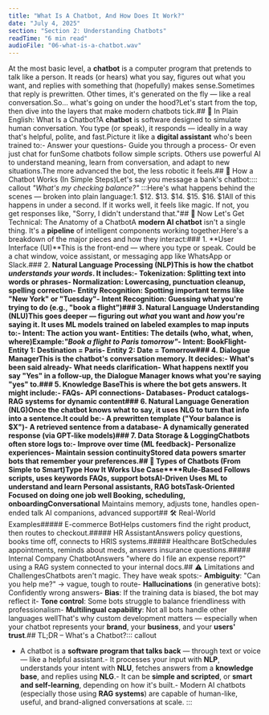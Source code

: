 ```yaml
---
title: "What Is A Chatbot, And How Does It Work?"
date: "July 4, 2025"
section: "Section 2: Understanding Chatbots"
readTime: "6 min read"
audioFile: "06-what-is-a-chatbot.wav"
---
```


At the most basic level, a **chatbot** is a computer program that pretends to talk like a person. It reads (or hears) what you say, figures out what you want, and replies with something that (hopefully) makes sense.Sometimes that reply is prewritten. Other times, it's generated on the fly — like a real conversation.So… what's going on under the hood?Let's start from the top, then dive into the layers that make modern chatbots tick.## 🤖 In Plain English: What Is a Chatbot?A **chatbot** is software designed to simulate human conversation. You type (or speak), it responds — ideally in a way that's helpful, polite, and fast.Picture it like a **digital assistant** who's been trained to:- Answer your questions- Guide you through a process- Or even just chat for funSome chatbots follow simple scripts. Others use powerful AI to understand meaning, learn from conversation, and adapt to new situations.The more advanced the bot, the less robotic it feels.## 🧰 How a Chatbot Works (In Simple Steps)Let's say you message a bank's chatbot:::: callout
*"What's my checking balance?"*
:::Here's what happens behind the scenes — broken into plain language:1. $12. $13. $14. $15. $16. $1All of this happens in under a second. If it works well, it feels like magic. If not, you get responses like, "Sorry, I didn't understand that."## 🧪 Now Let's Get Technical: The Anatomy of a ChatbotA **modern AI chatbot** isn't a single thing. It's a **pipeline** of intelligent components working together.Here's a breakdown of the major pieces and how they interact:### 1. **User Interface (UI)**This is the front-end — where you type or speak. Could be a chat window, voice assistant, or messaging app like WhatsApp or Slack.### 2. **Natural Language Processing (NLP)**This is how the chatbot *understands your words*. It includes:- **Tokenization**: Splitting text into words or phrases- **Normalization**: Lowercasing, punctuation cleanup, spelling correction- **Entity Recognition**: Spotting important terms like "New York" or "Tuesday"- **Intent Recognition**: Guessing what you're trying to do (e.g., "book a flight")### 3. **Natural Language Understanding (NLU)**This goes deeper — figuring out *what* you want and *how* you're saying it. It uses ML models trained on labeled examples to map inputs to:- **Intent**: The action you want- **Entities**: The details (who, what, when, where)Example:*"Book a flight to Paris tomorrow"*- Intent: BookFlight- Entity 1: Destination = Paris- Entity 2: Date = Tomorrow### 4. **Dialogue Manager**This is the chatbot's **conversation memory**. It decides:- What's been said already- What needs clarification- What happens nextIf you say "Yes" in a follow-up, the Dialogue Manager knows what you're saying "yes" to.### 5. **Knowledge Base**This is where the bot **gets answers**. It might include:- FAQs- API connections- Databases- Product catalogs- RAG systems for dynamic content### 6. **Natural Language Generation (NLG)**Once the chatbot knows what to say, it uses NLG to turn that info into a sentence.It could be:- A prewritten template ("Your balance is $X")- A retrieved sentence from a database- A dynamically generated response (via GPT-like models)### 7. **Data Storage & Logging**Chatbots often store logs to:- Improve over time (ML feedback)- Personalize experiences- Maintain session continuityStored data powers smarter bots that remember your preferences.## 🧬 Types of Chatbots (From Simple to Smart)**Type**
**How It Works**
**Use Case****Rule-Based**
Follows scripts, uses keywords
FAQs, support bots**AI-Driven**
Uses ML to understand and learn
Personal assistants, RAG bots**Task-Oriented**
Focused on doing one job well
Booking, scheduling, onboarding**Conversational**
Maintains memory, adjusts tone, handles open-ended talk
AI companions, advanced support## 🛠 Real-World Examples#####  E-commerce BotHelps customers find the right product, then routes to checkout.#####  HR AssistantAnswers policy questions, books time off, connects to HRIS systems.#####  Healthcare BotSchedules appointments, reminds about meds, answers insurance questions.#####  Internal Company ChatbotAnswers "where do I file an expense report?" using a RAG system connected to your internal docs.## ⚠️ Limitations and ChallengesChatbots aren't magic. They have weak spots:- **Ambiguity**: "Can you help me?" → vague, tough to route- **Hallucinations** (in generative bots): Confidently wrong answers- **Bias**: If the training data is biased, the bot may reflect it- **Tone control**: Some bots struggle to balance friendliness with professionalism- **Multilingual capability**: Not all bots handle other languages wellThat's why custom development matters — especially when your chatbot represents your **brand**, your **business**, and your **users' trust**.## TL;DR – What's a Chatbot?::: callout
- A chatbot is a **software program that talks back** — through text or voice — like a helpful assistant.- It processes your input with **NLP**, understands your intent with **NLU**, fetches answers from a **knowledge base**, and replies using **NLG**.- It can be **simple and scripted**, or **smart and self-learning**, depending on how it's built.- Modern AI chatbots (especially those using **RAG systems**) are capable of human-like, useful, and brand-aligned conversations at scale.
:::

